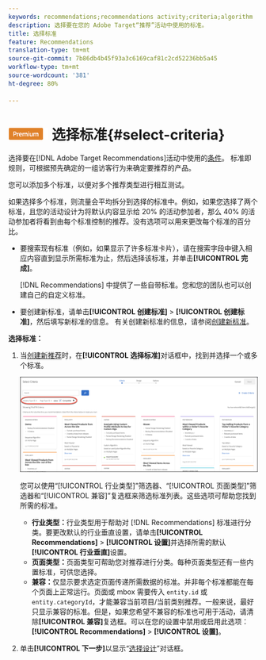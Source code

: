 ```yaml
---
keywords: recommendations;recommendations activity;criteria;algorithm
description: 选择要在您的 Adobe Target“推荐”活动中使用的标准。
title: 选择标准
feature: Recommendations
translation-type: tm+mt
source-git-commit: 7b86db4b45f93a3c6169caf81c2cd52236bb5a45
workflow-type: tm+mt
source-wordcount: '381'
ht-degree: 80%

---
```



# ![PREMIUM](/help/assets/premium.png) 选择标准{#select-criteria}

选择要在[!DNL Adobe Target Recommendations]活动中使用的[条件](/help/c-recommendations/c-algorithms/algorithms.md)。 标准即规则，可根据预先确定的一组访客行为来确定要推荐的产品。

您可以添加多个标准，以便对多个推荐类型进行相互测试。

如果选择多个标准，则流量会平均拆分到选择的标准中。例如，如果您选择了两个标准，且您的活动设计为将默认内容显示给 20% 的活动参加者，那么 40% 的活动参加者将看到由每个标准控制的推荐。没有选项可以用来更改每个标准的百分比。

* 要搜索现有标准（例如，如果显示了许多标准卡片），请在搜索字段中键入相应内容直到显示所需标准为止，然后选择该标准，并单击&#x200B;**[!UICONTROL 完成]**。

   [!DNL Recommendations] 中提供了一些自带标准。您和您的团队也可以创建自己的自定义标准。

* 要创建新标准，请单击&#x200B;**[!UICONTROL 创建标准]** > **[!UICONTROL 创建标准]**，然后填写新标准的信息。 有关创建新标准的信息，请参阅[创建新标准](/help/c-recommendations/c-algorithms/create-new-algorithm.md#task_8A9CB465F28D44899F69F38AD27352FE)。

**选择标准：**

1. 当[创建新推荐](/help/c-recommendations/t-create-recs-activity/create-recs-activity.md#task_6874328773C64C44A73F0A130AD3F96F)时，在&#x200B;**[!UICONTROL 选择标准]**&#x200B;对话框中，找到并选择一个或多个标准。

   ![“选择标准”对话框](/help/c-recommendations/t-create-recs-activity/assets/filters.png)

   您可以使用“[!UICONTROL 行业类型]”筛选器、“[!UICONTROL 页面类型]”筛选器和“[!UICONTROL 兼容]”复选框来筛选标准列表。这些选项可帮助您找到所需的标准。

   * **行业类型：**&#x200B;行业类型用于帮助对 [!DNL Recommendations] 标准进行分类。要更改默认的行业垂直设置，请单击&#x200B;**[!UICONTROL Recommendations]** > **[!UICONTROL 设置]**&#x200B;并选择所需的默认&#x200B;**[!UICONTROL 行业垂直]**&#x200B;设置。
   * **页面类型：**&#x200B;页面类型可帮助您对推荐进行分类。每种页面类型还有一些内置标准，可供您选择。
   * **兼容：**&#x200B;仅显示要求选定页面传递所需数据的标准。并非每个标准都能在每个页面上正常运行。页面或 mbox 需要传入 `entity.id` 或 `entity.categoryId`，才能兼容当前项目/当前类别推荐。一般来说，最好只显示兼容的标准。但是，如果您希望不兼容的标准也可用于活动，请清除&#x200B;**[!UICONTROL 兼容]**&#x200B;复选框。可以在您的设置中禁用或启用此选项：**[!UICONTROL Recommendations]** > **[!UICONTROL 设置]**。

1. 单击&#x200B;**[!UICONTROL 下一步]**&#x200B;以显示“[选择设计](/help/c-recommendations/c-design-overview/design-overview.md)”对话框。

